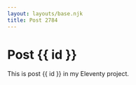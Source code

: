 ```yaml
---
layout: layouts/base.njk
title: Post 2784
---
```


# Post {{ id }}

This is post {{ id }} in my Eleventy project.
